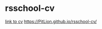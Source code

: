 # rsschool-cv
[link to cv](https://PitLion.github.io/rsschool-cv/cv)
https://PitLion.github.io/rsschool-cv/
